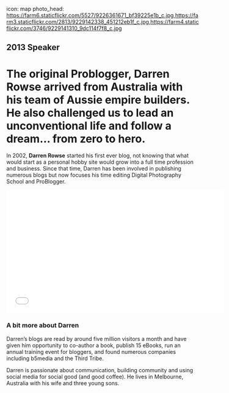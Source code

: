 icon: map
photo_head: https://farm6.staticflickr.com/5527/9226361671_bf39225e1b_c.jpg,https://farm3.staticflickr.com/2813/9229142338_451212eb1f_c.jpg,https://farm4.staticflickr.com/3746/9229141310_9dc114f7f8_c.jpg

## 2013 Speaker

# The original Problogger, Darren Rowse arrived from Australia with his team of Aussie empire builders. He also challenged us to lead an unconventional life and follow a dream… from zero to hero.

<div class="zig-zags_blue"></div>

In 2002, **Darren Rowse** started his first ever blog, not knowing that what would start as a personal hobby site would grow into a full time profession and business. Since that time, Darren has been involved in publishing numerous blogs but now focuses his time editing Digital Photography School and ProBlogger.

<div class="line-canvas"></div>

<iframe src="//player.vimeo.com/video/70159694?byline=0&amp;portrait=0&amp;color=adbf27" width="570" height="321" frameborder="0" webkitallowfullscreen mozallowfullscreen allowfullscreen></iframe>

<div class="line-canvas"></div>

### A bit more about Darren

Darren’s blogs are read by around five million visitors a month and have given him opportunity to co-author a book, publish 15 eBooks, run an annual training event for bloggers, and found numerous companies including b5media and the Third Tribe.

Darren is passionate about communication, building community and using social media for social good (and good coffee). He lives in Melbourne, Australia with his wife and three young sons.
